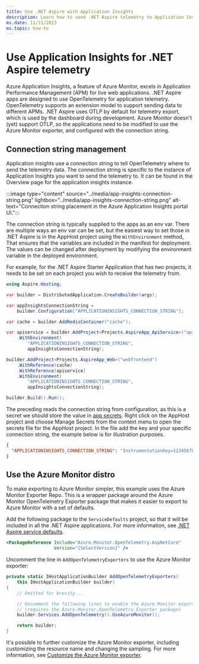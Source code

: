 ```yaml
---
title: Use .NET Aspire with Application Insights
description: Learn how to send .NET Aspire telemetry to Application Insights.
ms.date: 11/11/2023
ms.topic: how-to
---
```


# Use Application Insights for .NET Aspire telemetry

Azure Application Insights, a feature of Azure Monitor, excels in Application Performance Management (APM) for live web applications. .NET Aspire apps are designed to use OpenTelemetry for application telemetry. OpenTelemetry supports an extension model to support sending data to different APMs. .NET Aspire uses OTLP by default for telemetry export, which is used by the dashboard during development. Azure Monitor doesn't (yet) support OTLP, so the applications need to be modified to use the Azure Monitor exporter, and configured with the connection string.

## Connection string management

Application insights use a connection string to tell OpenTelemetry where to send the telemetry data. The connection string is specific to the instance of Application Insights you want to send the telemetry to. It can be found in the Overview page for the application insights instance.

:::image type="content" source="../media/app-insights-connection-string.png" lightbox="../media/app-insights-connection-string.png" alt-text="Connection string placement in the Azure Application Insights portal UI.":::

The connection string is typically supplied to the apps as an env var. There are multiple ways an env var can be set, but the easiest way to set those in .NET Aspire is in the AppHost project using the `WithEnvironment` method, That ensures that the variables are included in the manifest for deployment. The values can be changed after deployment by modifying the environment variable in the deployed environment.

For example, for the .NET Aspire Starter Application that has two projects, it needs to be set on each project you wish to receive the telemetry from.

```csharp
using Aspire.Hosting;

var builder = DistributedApplication.CreateBuilder(args);

var appInsightsConnectionString =
    builder.Configuration["APPLICATIONINSIGHTS_CONNECTION_STRING"];

var cache = builder.AddRedisContainer("cache");

var apiservice = builder.AddProject<Projects.AspireApp_ApiService>("apiservice")
    .WithEnvironment(
        "APPLICATIONINSIGHTS_CONNECTION_STRING",
        appInsightsConnectionString);

builder.AddProject<Projects.AspireApp_Web>("webfrontend")
    .WithReference(cache)
    .WithReference(apiservice)
    .WithEnvironment(
        "APPLICATIONINSIGHTS_CONNECTION_STRING",
        appInsightsConnectionString);

builder.Build().Run();
```

The preceding reads the connection string from configuration, as this is a secret we should store the value in [app secrets](/aspnet/core/security/app-secrets). Right click on the AppHost project and choose Manage Secrets from the context menu to open the secrets file for the AppHost project. In the file add the key and your specific connection string, the example below is for illustration purposes.

```json
{
  "APPLICATIONINSIGHTS_CONNECTION_STRING": "InstrumentationKey=12345678-abcd-1234-abcd-1234abcd5678;IngestionEndpoint=https://westus3-1.in.applicationinsights.azure.com"
}
```

## Use the Azure Monitor distro

To make exporting to Azure Monitor simpler, this example uses the Azure Monitor Exporter Repo. This is a wrapper package around the Azure Monitor OpenTelemetry Exporter package that makes it easier to export to Azure Monitor with a set of defaults.

Add the following package to the `ServiceDefaults` project, so that it will be included in all the .NET Aspire applications. For more information, see [.NET Aspire service defaults](../../fundamentals/service-defaults.md).

``` xml
<PackageReference Include="Azure.Monitor.OpenTelemetry.AspNetCore" 
                  Version="[SelectVersion]" />
```

Uncomment the line in `AddOpenTelemetryExporters` to use the Azure Monitor exporter:

```csharp
private static IHostApplicationBuilder AddOpenTelemetryExporters(
    this IHostApplicationBuilder builder)
{
    // Omitted for brevity...

    // Uncomment the following lines to enable the Azure Monitor exporter 
    // (requires the Azure.Monitor.OpenTelemetry.Exporter package)
    builder.Services.AddOpenTelemetry().UseAzureMonitor();

    return builder;
}
```

It's possible to further customize the Azure Monitor exporter, including customizing the resource name and changing the sampling. For more information, see [Customize the Azure Monitor exporter](/azure/azure-monitor/app/opentelemetry-configuration?tabs=aspnetcore).
